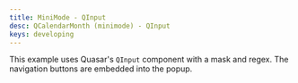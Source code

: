```yaml
---
title: MiniMode - QInput
desc: QCalendarMonth (minimode) - QInput
keys: developing
---
```

This example uses Quasar's `QInput` component with a mask and regex. The navigation buttons are embedded into the popup.

<example-viewer
  title="QInput"
  file="MiniModeQInput"
  codepen-title="QCalendarMonth (mini-mode)"
/>
